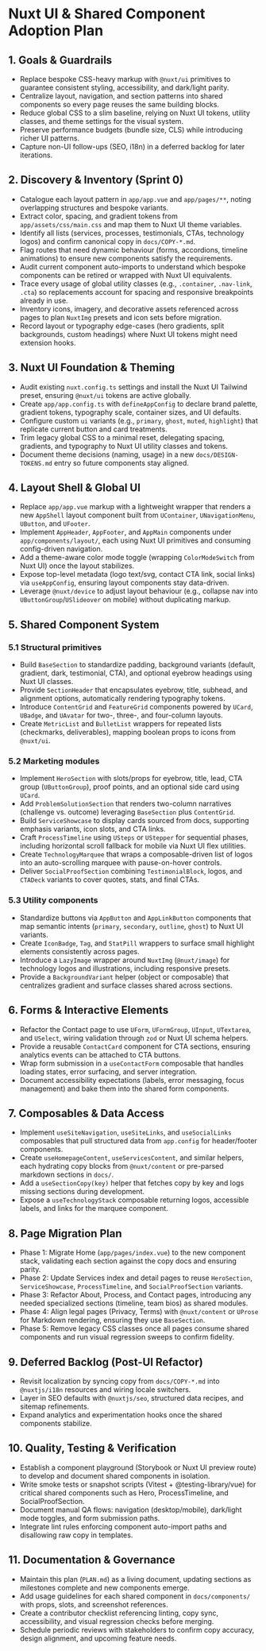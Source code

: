 # Nuxt UI & Shared Component Adoption Plan

## 1. Goals & Guardrails
- Replace bespoke CSS-heavy markup with `@nuxt/ui` primitives to guarantee consistent styling, accessibility, and dark/light parity.
- Centralize layout, navigation, and section patterns into shared components so every page reuses the same building blocks.
- Reduce global CSS to a slim baseline, relying on Nuxt UI tokens, utility classes, and theme settings for the visual system.
- Preserve performance budgets (bundle size, CLS) while introducing richer UI patterns.
- Capture non-UI follow-ups (SEO, i18n) in a deferred backlog for later iterations.

## 2. Discovery & Inventory (Sprint 0)
- Catalogue each layout pattern in `app/app.vue` and `app/pages/**`, noting overlapping structures and bespoke variants.
- Extract color, spacing, and gradient tokens from `app/assets/css/main.css` and map them to Nuxt UI theme variables.
- Identify all lists (services, processes, testimonials, CTAs, technology logos) and confirm canonical copy in `docs/COPY-*.md`.
- Flag routes that need dynamic behaviour (forms, accordions, timeline animations) to ensure new components satisfy the requirements.
- Audit current component auto-imports to understand which bespoke components can be retired or wrapped with Nuxt UI equivalents.
- Trace every usage of global utility classes (e.g., `.container`, `.nav-link`, `.cta`) so replacements account for spacing and responsive breakpoints already in use.
- Inventory icons, imagery, and decorative assets referenced across pages to plan `NuxtImg` presets and icon sets before migration.
- Record layout or typography edge-cases (hero gradients, split backgrounds, custom headings) where Nuxt UI tokens might need extension hooks.

## 3. Nuxt UI Foundation & Theming
- Audit existing `nuxt.config.ts` settings and install the Nuxt UI Tailwind preset, ensuring `@nuxt/ui` tokens are active globally.
- Create `app/app.config.ts` with `defineAppConfig` to declare brand palette, gradient tokens, typography scale, container sizes, and UI defaults.
- Configure custom `ui` variants (e.g., `primary`, `ghost`, `muted`, `highlight`) that replicate current button and card treatments.
- Trim legacy global CSS to a minimal reset, delegating spacing, gradients, and typography to Nuxt UI utility classes and tokens.
- Document theme decisions (naming, usage) in a new `docs/DESIGN-TOKENS.md` entry so future components stay aligned.

## 4. Layout Shell & Global UI
- Replace `app/app.vue` markup with a lightweight wrapper that renders a new `AppShell` layout component built from `UContainer`, `UNavigationMenu`, `UButton`, and `UFooter`.
- Implement `AppHeader`, `AppFooter`, and `AppMain` components under `app/components/layout/`, each using Nuxt UI primitives and consuming config-driven navigation.
- Add a theme-aware color mode toggle (wrapping `ColorModeSwitch` from Nuxt UI) once the layout stabilizes.
- Expose top-level metadata (logo text/svg, contact CTA link, social links) via `useAppConfig`, ensuring layout components stay data-driven.
- Leverage `@nuxt/device` to adjust layout behaviour (e.g., collapse nav into `UButtonGroup`/`USlideover` on mobile) without duplicating markup.

## 5. Shared Component System
### 5.1 Structural primitives
- Build `BaseSection` to standardize padding, background variants (default, gradient, dark, testimonial, CTA), and optional eyebrow headings using Nuxt UI classes.
- Provide `SectionHeader` that encapsulates eyebrow, title, subhead, and alignment options, automatically rendering typography tokens.
- Introduce `ContentGrid` and `FeatureGrid` components powered by `UCard`, `UBadge`, and `UAvatar` for two-, three-, and four-column layouts.
- Create `MetricList` and `BulletList` wrappers for repeated lists (checkmarks, deliverables), mapping boolean props to icons from `@nuxt/ui`.

### 5.2 Marketing modules
- Implement `HeroSection` with slots/props for eyebrow, title, lead, CTA group (`UButtonGroup`), proof points, and an optional side card using `UCard`.
- Add `ProblemSolutionSection` that renders two-column narratives (challenge vs. outcome) leveraging `BaseSection` plus `ContentGrid`.
- Build `ServiceShowcase` to display cards sourced from docs, supporting emphasis variants, icon slots, and CTA links.
- Craft `ProcessTimeline` using `USteps` or `UStepper` for sequential phases, including horizontal scroll fallback for mobile via Nuxt UI flex utilities.
- Create `TechnologyMarquee` that wraps a composable-driven list of logos into an auto-scrolling marquee with pause-on-hover controls.
- Deliver `SocialProofSection` combining `TestimonialBlock`, logos, and `CTADeck` variants to cover quotes, stats, and final CTAs.

### 5.3 Utility components
- Standardize buttons via `AppButton` and `AppLinkButton` components that map semantic intents (`primary`, `secondary`, `outline`, `ghost`) to Nuxt UI variants.
- Create `IconBadge`, `Tag`, and `StatPill` wrappers to surface small highlight elements consistently across pages.
- Introduce a `LazyImage` wrapper around `NuxtImg` (`@nuxt/image`) for technology logos and illustrations, including responsive presets.
- Provide a `BackgroundVariant` helper (object or composable) that centralizes gradient and surface classes shared across sections.

## 6. Forms & Interactive Elements
- Refactor the Contact page to use `UForm`, `UFormGroup`, `UInput`, `UTextarea`, and `USelect`, wiring validation through `zod` or Nuxt UI schema helpers.
- Provide a reusable `ContactCard` component for CTA sections, ensuring analytics events can be attached to CTA buttons.
- Wrap form submission in a `useContactForm` composable that handles loading states, error surfacing, and server integration.
- Document accessibility expectations (labels, error messaging, focus management) and bake them into the shared form components.

## 7. Composables & Data Access
- Implement `useSiteNavigation`, `useSiteLinks`, and `useSocialLinks` composables that pull structured data from `app.config` for header/footer components.
- Create `useHomepageContent`, `useServicesContent`, and similar helpers, each hydrating copy blocks from `@nuxt/content` or pre-parsed markdown sections in `docs/`.
- Add a `useSectionCopy(key)` helper that fetches copy by key and logs missing sections during development.
- Expose a `useTechnologyStack` composable returning logos, accessible labels, and links for the marquee component.

## 8. Page Migration Plan
- Phase 1: Migrate Home (`app/pages/index.vue`) to the new component stack, validating each section against the copy docs and ensuring parity.
- Phase 2: Update Services index and detail pages to reuse `HeroSection`, `ServiceShowcase`, `ProcessTimeline`, and `SocialProofSection` variants.
- Phase 3: Refactor About, Process, and Contact pages, introducing any needed specialized sections (timeline, team bios) as shared modules.
- Phase 4: Align legal pages (Privacy, Terms) with `@nuxt/content` or `UProse` for Markdown rendering, ensuring they use `BaseSection`.
- Phase 5: Remove legacy CSS classes once all pages consume shared components and run visual regression sweeps to confirm fidelity.

## 9. Deferred Backlog (Post-UI Refactor)
- Revisit localization by syncing copy from `docs/COPY-*.md` into `@nuxtjs/i18n` resources and wiring locale switchers.
- Layer in SEO defaults with `@nuxtjs/seo`, structured data recipes, and sitemap refinements.
- Expand analytics and experimentation hooks once the shared components stabilize.

## 10. Quality, Testing & Verification
- Establish a component playground (Storybook or Nuxt UI preview route) to develop and document shared components in isolation.
- Write smoke tests or snapshot scripts (Vitest + @testing-library/vue) for critical shared components such as Hero, ProcessTimeline, and SocialProofSection.
- Document manual QA flows: navigation (desktop/mobile), dark/light mode toggles, and form submission paths.
- Integrate lint rules enforcing component auto-import paths and disallowing raw copy in templates.

## 11. Documentation & Governance
- Maintain this plan (`PLAN.md`) as a living document, updating sections as milestones complete and new components emerge.
- Add usage guidelines for each shared component in `docs/components/` with props, slots, and screenshot references.
- Create a contributor checklist referencing linting, copy sync, accessibility, and visual regression checks before merging.
- Schedule periodic reviews with stakeholders to confirm copy accuracy, design alignment, and upcoming feature needs.
